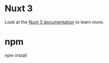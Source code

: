 # Nuxt 3

Look at the [Nuxt 3 documentation](https://nuxt.com/docs/getting-started/introduction) to learn more.

# npm
npm install
